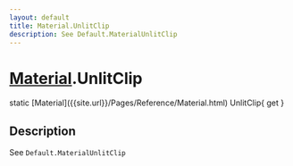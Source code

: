 ```yaml
---
layout: default
title: Material.UnlitClip
description: See Default.MaterialUnlitClip
---
```

# [Material]({{site.url}}/Pages/Reference/Material.html).UnlitClip

<div class='signature' markdown='1'>
static [Material]({{site.url}}/Pages/Reference/Material.html) UnlitClip{ get }
</div>

## Description
See `Default.MaterialUnlitClip`

